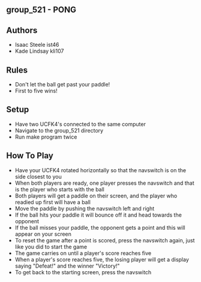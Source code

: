 ## group_521 - PONG

## Authors
- Isaac Steele ist46
- Kade Lindsay kli107 

## Rules
- Don't let the ball get past your paddle!
- First to five wins!

## Setup
- Have two UCFK4's connected to the same computer
- Navigate to the group_521 directory
- Run make program twice

## How To Play
- Have your UCFK4 rotated horizontally so that the navswitch is on the side closest to you
- When both players are ready, one player presses the navswitch and that is the player who starts with the ball
- Both players will get a paddle on their screen, and the player who readied up first will have a ball
- Move the paddle by pushing the navswitch left and right
- If the ball hits your paddle it will bounce off it and head towards the opponent
- If the ball misses your paddle, the opponent gets a point and this will appear on your screen
- To reset the game after a point is scored, press the navswitch again, just like you did to start the game
- The game carries on until a player's score reaches five
- When a player's score reaches five, the losing player will get a display saying "Defeat!" and the winner "Victory!"
- To get back to the starting screen, press the navswitch
